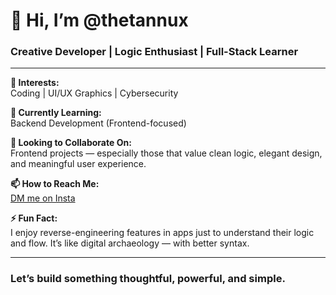 # 👋 Hi, I’m @thetannux

### Creative Developer | Logic Enthusiast | Full-Stack Learner

---

**👀 Interests:**  
Coding | UI/UX Graphics | Cybersecurity 

**🌱 Currently Learning:**  
Backend Development (Frontend-focused)

**💞️ Looking to Collaborate On:**  
Frontend projects — especially those that value clean logic, elegant design, and meaningful user experience.

**📫 How to Reach Me:**  
[DM me on Insta](https://instagram.com/coderranjana)

**⚡ Fun Fact:**  
I enjoy reverse-engineering features in apps just to understand their logic and flow. It’s like digital archaeology — with better syntax.

---

### Let’s build something thoughtful, powerful, and simple.

<!---
coderranjana/coderranjana is a ✨ special ✨ repository because its `README.md` (this file) appears on your GitHub profile.
You can click the Preview link to take a look at your changes.
--->
